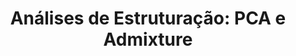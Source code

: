 ---
layout: single
title: "Análises de Estruturação: PCA e Admixture"
permalink: /pages/estruturacao/
---